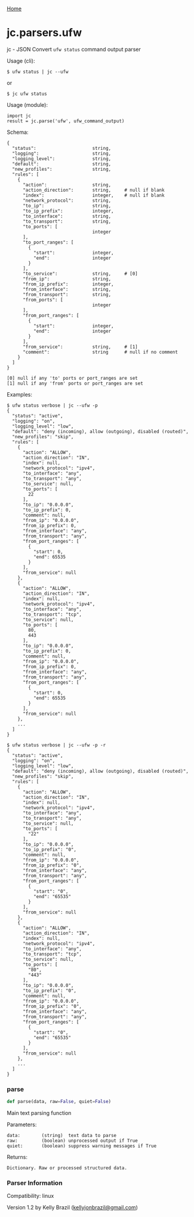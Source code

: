 [Home](https://kellyjonbrazil.github.io/jc/)
<a id="jc.parsers.ufw"></a>

# jc.parsers.ufw

jc - JSON Convert `ufw status` command output parser

Usage (cli):

    $ ufw status | jc --ufw

or

    $ jc ufw status

Usage (module):

    import jc
    result = jc.parse('ufw', ufw_command_output)

Schema:

    {
      "status":                     string,
      "logging":                    string,
      "logging_level":              string,
      "default":                    string,
      "new_profiles":               string,
      "rules": [
        {
          "action":                 string,
          "action_direction":       string,     # null if blank
          "index":                  integer,    # null if blank
          "network_protocol":       string,
          "to_ip":                  string,
          "to_ip_prefix":           integer,
          "to_interface":           string,
          "to_transport":           string,
          "to_ports": [
                                    integer
          ],
          "to_port_ranges": [
            {
              "start":              integer,
              "end":                integer
            }
          ],
          "to_service":             string,     # [0]
          "from_ip":                string,
          "from_ip_prefix":         integer,
          "from_interface":         string,
          "from_transport":         string,
          "from_ports": [
                                    integer
          ],
          "from_port_ranges": [
            {
              "start":              integer,
              "end":                integer
            }
          ],
          "from_service":           string,     # [1]
          "comment":                string      # null if no comment
        }
      ]
    }

    [0] null if any 'to' ports or port_ranges are set
    [1] null if any 'from' ports or port_ranges are set

Examples:

    $ ufw status verbose | jc --ufw -p
    {
      "status": "active",
      "logging": "on",
      "logging_level": "low",
      "default": "deny (incoming), allow (outgoing), disabled (routed)",
      "new_profiles": "skip",
      "rules": [
        {
          "action": "ALLOW",
          "action_direction": "IN",
          "index": null,
          "network_protocol": "ipv4",
          "to_interface": "any",
          "to_transport": "any",
          "to_service": null,
          "to_ports": [
            22
          ],
          "to_ip": "0.0.0.0",
          "to_ip_prefix": 0,
          "comment": null,
          "from_ip": "0.0.0.0",
          "from_ip_prefix": 0,
          "from_interface": "any",
          "from_transport": "any",
          "from_port_ranges": [
            {
              "start": 0,
              "end": 65535
            }
          ],
          "from_service": null
        },
        {
          "action": "ALLOW",
          "action_direction": "IN",
          "index": null,
          "network_protocol": "ipv4",
          "to_interface": "any",
          "to_transport": "tcp",
          "to_service": null,
          "to_ports": [
            80,
            443
          ],
          "to_ip": "0.0.0.0",
          "to_ip_prefix": 0,
          "comment": null,
          "from_ip": "0.0.0.0",
          "from_ip_prefix": 0,
          "from_interface": "any",
          "from_transport": "any",
          "from_port_ranges": [
            {
              "start": 0,
              "end": 65535
            }
          ],
          "from_service": null
        },
        ...
      ]
    }

    $ ufw status verbose | jc --ufw -p -r
    {
      "status": "active",
      "logging": "on",
      "logging_level": "low",
      "default": "deny (incoming), allow (outgoing), disabled (routed)",
      "new_profiles": "skip",
      "rules": [
        {
          "action": "ALLOW",
          "action_direction": "IN",
          "index": null,
          "network_protocol": "ipv4",
          "to_interface": "any",
          "to_transport": "any",
          "to_service": null,
          "to_ports": [
            "22"
          ],
          "to_ip": "0.0.0.0",
          "to_ip_prefix": "0",
          "comment": null,
          "from_ip": "0.0.0.0",
          "from_ip_prefix": "0",
          "from_interface": "any",
          "from_transport": "any",
          "from_port_ranges": [
            {
              "start": "0",
              "end": "65535"
            }
          ],
          "from_service": null
        },
        {
          "action": "ALLOW",
          "action_direction": "IN",
          "index": null,
          "network_protocol": "ipv4",
          "to_interface": "any",
          "to_transport": "tcp",
          "to_service": null,
          "to_ports": [
            "80",
            "443"
          ],
          "to_ip": "0.0.0.0",
          "to_ip_prefix": "0",
          "comment": null,
          "from_ip": "0.0.0.0",
          "from_ip_prefix": "0",
          "from_interface": "any",
          "from_transport": "any",
          "from_port_ranges": [
            {
              "start": "0",
              "end": "65535"
            }
          ],
          "from_service": null
        },
        ...
      ]
    }

<a id="jc.parsers.ufw.parse"></a>

### parse

```python
def parse(data, raw=False, quiet=False)
```

Main text parsing function

Parameters:

    data:        (string)  text data to parse
    raw:         (boolean) unprocessed output if True
    quiet:       (boolean) suppress warning messages if True

Returns:

    Dictionary. Raw or processed structured data.

### Parser Information
Compatibility:  linux

Version 1.2 by Kelly Brazil (kellyjonbrazil@gmail.com)
